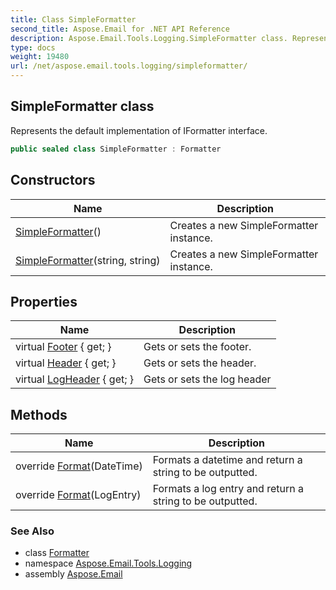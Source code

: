 ```yaml
---
title: Class SimpleFormatter
second_title: Aspose.Email for .NET API Reference
description: Aspose.Email.Tools.Logging.SimpleFormatter class. Represents the default implementation of IFormatter interface
type: docs
weight: 19480
url: /net/aspose.email.tools.logging/simpleformatter/
---
```

## SimpleFormatter class

Represents the default implementation of IFormatter interface.

```csharp
public sealed class SimpleFormatter : Formatter
```

## Constructors

| Name | Description |
| --- | --- |
| [SimpleFormatter](simpleformatter/#constructor)() | Creates a new SimpleFormatter instance. |
| [SimpleFormatter](simpleformatter/#constructor_1)(string, string) | Creates a new SimpleFormatter instance. |

## Properties

| Name | Description |
| --- | --- |
| virtual [Footer](../../aspose.email.tools.logging/formatter/footer/) { get; } | Gets or sets the footer. |
| virtual [Header](../../aspose.email.tools.logging/formatter/header/) { get; } | Gets or sets the header. |
| virtual [LogHeader](../../aspose.email.tools.logging/formatter/logheader/) { get; } | Gets or sets the log header |

## Methods

| Name | Description |
| --- | --- |
| override [Format](../../aspose.email.tools.logging/simpleformatter/format/#format_1)(DateTime) | Formats a datetime and return a string to be outputted. |
| override [Format](../../aspose.email.tools.logging/simpleformatter/format/#format)(LogEntry) | Formats a log entry and return a string to be outputted. |

### See Also

* class [Formatter](../formatter/)
* namespace [Aspose.Email.Tools.Logging](../../aspose.email.tools.logging/)
* assembly [Aspose.Email](../../)


